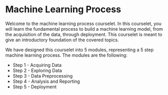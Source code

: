 # Machine Learning Process

Welcome to the machine learning process courselet. In this courselet, you will learn the fundamental process to build a machine learning model, from the acquisition of the data, through deployment. This courselet is meant to give an introductory foundation of the covered topics. 

We have designed this courselet into 5 modules, representing a 5 step machine learning process. The modules are the following:

* Step 1 - Acquiring Data
* Step 2 - Exploring Data
* Step 3 - Data Preprocessing
* Step 4 - Analysis and Reporting
* Step 5 - Deployment